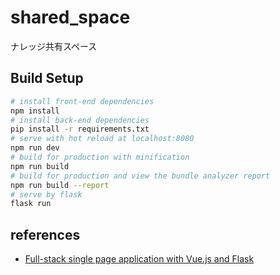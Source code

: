 # shared_space

ナレッジ共有スペース

## Build Setup

``` bash
# install front-end dependencies
npm install
# install back-end dependencies
pip install -r requirements.txt
# serve with hot reload at localhost:8080
npm run dev
# build for production with minification
npm run build
# build for production and view the bundle analyzer report
npm run build --report
# serve by flask
flask run
```

## references
- [Full-stack single page application with Vue.js and Flask](https://codeburst.io/full-stack-single-page-application-with-vue-js-and-flask-b1e036315532)
